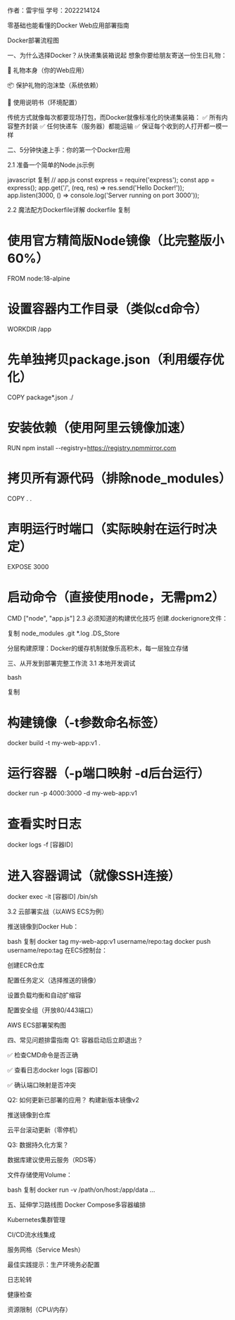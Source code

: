 作者：雷宇恒 学号：2022214124

零基础也能看懂的Docker Web应用部署指南

Docker部署流程图

一、为什么选择Docker？从快递集装箱说起
想象你要给朋友寄送一份生日礼物：

🎁 礼物本身（你的Web应用）

📦 保护礼物的泡沫垫（系统依赖）

📜 使用说明书（环境配置）

传统方式就像每次都要现场打包，而Docker就像标准化的快递集装箱：
✅ 所有内容整齐封装
✅ 任何快递车（服务器）都能运输
✅ 保证每个收到的人打开都一模一样

二、5分钟快速上手：你的第一个Docker应用

2.1 准备一个简单的Node.js示例

javascript
复制
// app.js
const express = require('express');
const app = express();
app.get('/', (req, res) => res.send('Hello Docker!'));
app.listen(3000, () => console.log('Server running on port 3000'));

2.2 魔法配方Dockerfile详解
dockerfile
复制

# 使用官方精简版Node镜像（比完整版小60%）
FROM node:18-alpine

# 设置容器内工作目录（类似cd命令）
WORKDIR /app

# 先单独拷贝package.json（利用缓存优化）
COPY package*.json ./

# 安装依赖（使用阿里云镜像加速）
RUN npm install --registry=https://registry.npmmirror.com

# 拷贝所有源代码（排除node_modules）
COPY . .

# 声明运行时端口（实际映射在运行时决定）
EXPOSE 3000

# 启动命令（直接使用node，无需pm2）
CMD ["node", "app.js"]
2.3 必须知道的构建优化技巧
创建.dockerignore文件：

复制
node_modules
.git
*.log
.DS_Store

分层构建原理：Docker的缓存机制就像乐高积木，每一层独立存储

三、从开发到部署完整工作流
3.1 本地开发调试

bash

复制
# 构建镜像（-t参数命名标签）

docker build -t my-web-app:v1 .

# 运行容器（-p端口映射 -d后台运行）

docker run -p 4000:3000 -d my-web-app:v1

# 查看实时日志

docker logs -f [容器ID]

# 进入容器调试（就像SSH连接）
docker exec -it [容器ID] /bin/sh

3.2 云部署实战（以AWS ECS为例）

推送镜像到Docker Hub：

bash
复制
docker tag my-web-app:v1 username/repo:tag
docker push username/repo:tag
在ECS控制台：

创建ECR仓库

配置任务定义（选择推送的镜像）

设置负载均衡和自动扩缩容

配置安全组（开放80/443端口）

AWS ECS部署架构图

四、常见问题排雷指南
Q1: 容器启动后立即退出？

✅ 检查CMD命令是否正确

✅ 查看日志docker logs [容器ID]

✅ 确认端口映射是否冲突

Q2: 如何更新已部署的应用？
构建新版本镜像v2

推送镜像到仓库

云平台滚动更新（零停机）

Q3: 数据持久化方案？

数据库建议使用云服务（RDS等）

文件存储使用Volume：

bash
复制
docker run -v /path/on/host:/app/data ...

五、延伸学习路线图
Docker Compose多容器编排

Kubernetes集群管理

CI/CD流水线集成

服务网格（Service Mesh）

最佳实践提示：生产环境务必配置

日志轮转

健康检查

资源限制（CPU/内存）
